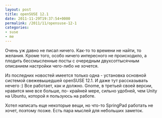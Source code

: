 ```yaml
---
layout: post
title: openSUSE 12.1
date: 2011-11-29T19:37:54+0000
permalink: /2011/11/opensuse-12-1
categories:
- suse
- me
---
```


Очень уж давно не писал ничего. Как-то то времени не найти, то желания. Кроме
того, особо ничего интересного не происходило, а плодить бессмысленные посты с
очередным двухсоттысячным описанием настройки чего-либо не хочется.

Из последних новостей имеется только одна - установка основной системой
свежевышедшей openSUSE 12.1. И даже тут рассказывать нечего :) Все работает,
как и должно. Gnome, в третьей своей версии, нравится мне все больше, по-
крайней мере, сильно удобней, чем Unity на Ubuntu, которой я пользуюсь на
работе.

Хотел написать еще некоторые вещи, но что-то SpringPad работать не хочет,
поэтому позже. Есть пара мыслей для небольших заметок.

